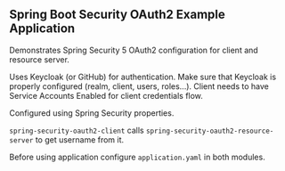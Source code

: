 ## Spring Boot Security OAuth2 Example Application


Demonstrates Spring Security 5 OAuth2 configuration for client and resource server.


Uses Keycloak (or GitHub) for authentication. Make sure that Keycloak is properly configured (realm, client, users, roles...). Client needs to have Service Accounts Enabled for client credentials flow.


Configured using Spring Security properties.


`spring-security-oauth2-client` calls `spring-security-oauth2-resource-server` to get username from it.


Before using application configure `application.yaml` in both modules.